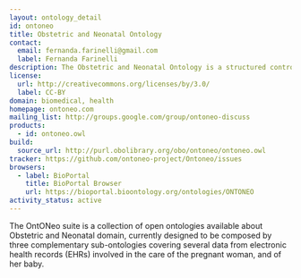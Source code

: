 ```yaml
---
layout: ontology_detail
id: ontoneo
title: Obstetric and Neonatal Ontology
contact:
  email: fernanda.farinelli@gmail.com
  label: Fernanda Farinelli
description: The Obstetric and Neonatal Ontology is a structured controlled vocabulary to provide a representation of the data from electronic health records (EHRs) involved in the care of the pregnant woman, and of her baby.
license:
  url: http://creativecommons.org/licenses/by/3.0/
  label: CC-BY
domain: biomedical, health
homepage: ontoneo.com
mailing_list: http://groups.google.com/group/ontoneo-discuss
products:
  - id: ontoneo.owl
build:
  source_url: http://purl.obolibrary.org/obo/ontoneo/ontoneo.owl
tracker: https://github.com/ontoneo-project/Ontoneo/issues
browsers:
  - label: BioPortal
    title: BioPortal Browser
    url: https://bioportal.bioontology.org/ontologies/ONTONEO
activity_status: active
---
```


The OntONeo suite is a collection of open ontologies available about Obstetric and Neonatal domain, currently designed to be composed by three complementary sub-ontologies covering several data from electronic health records (EHRs) involved in the care of the pregnant woman, and of her baby.
